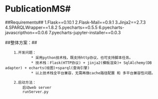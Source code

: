 # PublicationMS#
##Requirements##
  1.Flask==0.10.1
  2.Flask-Mail==0.9.1
  3.Jinja2==2.7.3
  4.SPARQLWrapper==1.8.2
  5.pyecharts==0.5.5
  6.pyecharts-javascripthon==0.0.6
  7.pyecharts-jupyter-installer==0.0.3

##整体方案：##

        1.开发问题：
                * 采用python技术栈，既支持http协议，也可支持脚本任务。
                * 技术栈：Flask(HTTP协议) + jinja2(模板渲染)+ SqlAlchemy(DB adapter) + echarts(绘图)+sparql(查询引擎)
                * 以上技术栈全平台兼容，无需再做cache路径配置 和 多平台兼容性问题。

        2.启动方法：
            启动web server
            runServer.py